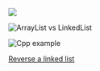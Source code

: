 ![](https://i.stack.imgur.com/epdYb.png)

![ArrayList vs LinkedList](https://qph.cf2.quoracdn.net/main-qimg-41cdfa9a815220598f2c03f1bccaeff8)

![Cpp example](https://media.geeksforgeeks.org/wp-content/cdn-uploads/RGIF2.gif)

[Reverse a linked list](https://www.geeksforgeeks.org/reverse-a-linked-list/)
